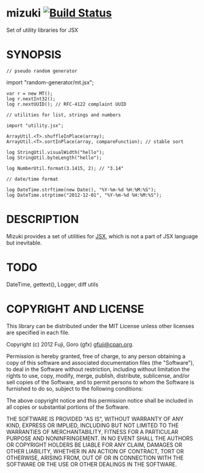 mizuki [![Build Status](https://secure.travis-ci.org/gfx/mizuki.png)](http://travis-ci.org/gfx/mizuki)
====================

Set of utility libraries for JSX

SYNOPSIS
====================

    // pseudo random generator

   import "random-generator/mt.jsx";

    var r = new MT();
    log r.nextInt32();
    log r.nextUUID(); // RFC-4122 complaint UUID

    // utilities for list, strings and numbers

    import "utility.jsx";

    ArrayUtil.<T>.shuffleInPlace(array);
    ArrayUtil.<T>.sortInPlace(array, compareFunction); // stable sort

    log StringUtil.visualWidth("hello");
    log StringUtil.byteLength("hello");

    log NumberUtil.format(3.1415, 2); // "3.14"

    // date/time format

    log DateTime.strftime(new Date(), "%Y-%m-%d %H:%M:%S");
    log DateTime.strptime("2012-12-01", "%Y-%m-%d %H:%M:%S");

DESCRIPTION
====================

Mizuki provides a set of utilities for [JSX](http://jsx.github.com/), which is not a part of JSX language but inevitable.

TODO
====================

DateTime, gettext(), Logger, diff utils

COPYRIGHT AND LICENSE
====================

This library can be distributed under the MIT License unless other licenses are specified in each file.

Copyright (c) 2012 Fuji, Goro (gfx) <gfuji@cpan.org>.

Permission is hereby granted, free of charge, to any person obtaining a
copy of this software and associated documentation files (the "Software"),
to deal in the Software without restriction, including without limitation
the rights to use, copy, modify, merge, publish, distribute, sublicense,
and/or sell copies of the Software, and to permit persons to whom the
Software is furnished to do so, subject to the following conditions:

The above copyright notice and this permission notice shall be included in
all copies or substantial portions of the Software.

THE SOFTWARE IS PROVIDED "AS IS", WITHOUT WARRANTY OF ANY KIND, EXPRESS OR
IMPLIED, INCLUDING BUT NOT LIMITED TO THE WARRANTIES OF MERCHANTABILITY,
FITNESS FOR A PARTICULAR PURPOSE AND NONINFRINGEMENT. IN NO EVENT SHALL THE
AUTHORS OR COPYRIGHT HOLDERS BE LIABLE FOR ANY CLAIM, DAMAGES OR OTHER
LIABILITY, WHETHER IN AN ACTION OF CONTRACT, TORT OR OTHERWISE, ARISING
FROM, OUT OF OR IN CONNECTION WITH THE SOFTWARE OR THE USE OR OTHER
DEALINGS IN THE SOFTWARE.

